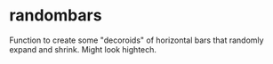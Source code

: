 # randombars
Function to create some "decoroids" of horizontal bars that randomly expand and shrink. Might look hightech.
